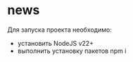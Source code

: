 # news

Для запуска проекта необходимо:
- установить NodeJS v22+
- выполнить установку пакетов npm i
